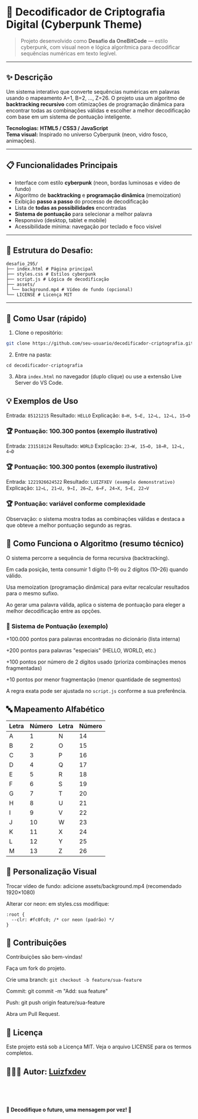 # 🔐 Decodificador de Criptografia Digital (Cyberpunk Theme)

> Projeto desenvolvido como **Desafio da OneBitCode** — estilo cyberpunk, com visual neon e lógica algorítmica para decodificar sequências numéricas em texto legível.

---

## ✨ Descrição
Um sistema interativo que converte sequências numéricas em palavras usando o mapeamento A=1, B=2, …, Z=26. O projeto usa um algoritmo de **backtracking recursivo** com otimizações de programação dinâmica para encontrar todas as combinações válidas e escolher a melhor decodificação com base em um sistema de pontuação inteligente.

**Tecnologias:** **HTML5 / CSS3 / JavaScript**  
**Tema visual:** Inspirado no universo Cyberpunk (neon, vidro fosco, animações).

---

## 📋 Funcionalidades Principais
- Interface com estilo **cyberpunk** (neon, bordas luminosas e vídeo de fundo)
- Algoritmo de **backtracking** e **programação dinâmica** (memoization)
- Exibição **passo a passo** do processo de decodificação
- Lista de **todas as possibilidades** encontradas
- **Sistema de pontuação** para selecionar a melhor palavra
- Responsivo (desktop, tablet e mobile)
- Acessibilidade mínima: navegação por teclado e foco visível

---

## 📁 Estrutura do Desafio:
```
desafio_295/
├── index.html # Página principal
├── styles.css # Estilos cyberpunk
├── script.js # Lógica de decodificação
├── assets/
│ └── background.mp4 # Vídeo de fundo (opcional)
└── LICENSE # Licença MIT

```

---

## 🚀 Como Usar (rápido)
1. Clone o repositório:
```bash
git clone https://github.com/seu-usuario/decodificador-criptografia.git
```
2. Entre na pasta:
```
cd decodificador-criptografia
```
3. Abra ``index.html`` no navegador (duplo clique) ou use a extensão Live Server do VS Code.

## 💡 Exemplos de Uso

Entrada: ``85121215``
Resultado: ``HELLO``
Explicação: ``8→H, 5→E, 12→L, 12→L, 15→O``
### 🏆 Pontuação: 100.300 pontos (exemplo ilustrativo)

Entrada: ``231518124``
Resultado: ``WORLD``
Explicação: ``23→W, 15→O, 18→R, 12→L, 4→D``
### 🏆 Pontuação: 100.300 pontos (exemplo ilustrativo)

Entrada: ``1221926624522``
Resultado: ``LUIZFXEV (exemplo demonstrativo)``
Explicação: ``12→L, 21→U, 9→I, 26→Z, 6→F, 24→X, 5→E, 22→V``
### 🏆 Pontuação: variável conforme complexidade

Observação: o sistema mostra todas as combinações válidas e destaca a que obteve a melhor pontuação segundo as regras.

## 🧠 Como Funciona o Algoritmo (resumo técnico)

O sistema percorre a sequência de forma recursiva (backtracking).

Em cada posição, tenta consumir 1 dígito (1–9) ou 2 dígitos (10–26) quando válido.

Usa memoization (programação dinâmica) para evitar recalcular resultados para o mesmo sufixo.

Ao gerar uma palavra válida, aplica o sistema de pontuação para eleger a melhor decodificação entre as opções.

### 🧾 Sistema de Pontuação (exemplo)

+100.000 pontos para palavras encontradas no dicionário (lista interna)

+200 pontos para palavras "especiais" (HELLO, WORLD, etc.)

+100 pontos por número de 2 dígitos usado (prioriza combinações menos fragmentadas)

+10 pontos por menor fragmentação (menor quantidade de segmentos)

A regra exata pode ser ajustada no ``script.js`` conforme a sua preferência.

## 🔤 Mapeamento Alfabético

| Letra | Número | Letra | Número |
|-------|--------|-------|--------|
| A     | 1      | N     | 14     |
| B     | 2      | O     | 15     |
| C     | 3      | P     | 16     |
| D     | 4      | Q     | 17     |
| E     | 5      | R     | 18     |
| F     | 6      | S     | 19     |
| G     | 7      | T     | 20     |
| H     | 8      | U     | 21     |
| I     | 9      | V     | 22     |
| J     | 10     | W     | 23     |
| K     | 11     | X     | 24     |
| L     | 12     | Y     | 25     |
| M     | 13     | Z     | 26     |

## 🎨 Personalização Visual

Trocar vídeo de fundo: adicione assets/background.mp4 (recomendado 1920×1080)

Alterar cor neon: em styles.css modifique:
```
:root {
  --clr: #fc0fc0; /* cor neon (padrão) */
}
```
## 🤝 Contribuições

Contribuições são bem-vindas!

Faça um fork do projeto.

Crie uma branch: ``git checkout -b feature/sua-feature``

Commit: git commit -m "Add: sua feature"

Push: git push origin feature/sua-feature

Abra um Pull Request.

## 📝 Licença

Este projeto está sob a Licença MIT. Veja o arquivo LICENSE para os termos completos.

## 🧑🏾‍💻 Autor: [Luizfxdev](https://www.linkedin.com/in/luizfxdev)

<br/>
<br/>
<br/>

**🔐 Decodifique o futuro, uma mensagem por vez! 🔐**
